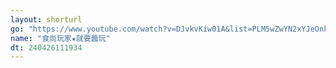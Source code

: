 ```yaml
---
layout: shorturl
go: "https://www.youtube.com/watch?v=DJvkvKiw01A&list=PLM5wZwYN2xYJeOnkU2AP3RnrFVDHNCmLB"
name: "食尚玩家★就要醬玩"
dt: 240426111934
---
```

